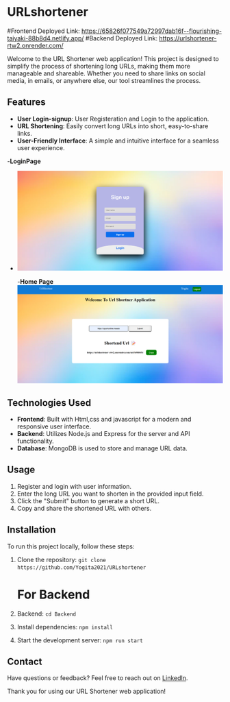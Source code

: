 # URLshortener

#Frontend Deployed Link: https://65826f077549a72997dab16f--flourishing-taiyaki-88b8d4.netlify.app/
#Backend Deployed Link: https://urlshortener-rtw2.onrender.com/

Welcome to the URL Shortener web application! This project is designed to simplify the process of shortening long URLs, making them more manageable and shareable. Whether you need to share links on social media, in emails, or anywhere else, our tool streamlines the process.

## Features

- **User Login-signup**: User Registeration and Login to the application.
- **URL Shortening**: Easily convert long URLs into short, easy-to-share links.
- **User-Friendly Interface**: A simple and intuitive interface for a seamless user experience.

-**LoginPage**

- ![image](./frontend/Images/Loginpage.png)

  -**Home Page**
  ![image](./frontend/Images/Homepage.png)

## Technologies Used

- **Frontend**: Built with Html,css and javascript for a modern and responsive user interface.
- **Backend**: Utilizes Node.js and Express for the server and API functionality.
- **Database**: MongoDB is used to store and manage URL data.

## Usage

1. Register and login with user information.
1. Enter the long URL you want to shorten in the provided input field.
1. Click the "Submit" button to generate a short URL.
1. Copy and share the shortened URL with others.

## Installation

To run this project locally, follow these steps:

1. Clone the repository: `git clone https://github.com/Yogita2021/URLshortener`

   # For Backend

2. Backend: `cd Backend`
3. Install dependencies: `npm install`
4. Start the development server: `npm run start`

## Contact

Have questions or feedback? Feel free to reach out on [LinkedIn](https://www.linkedin.com/in/maneyogita/).

Thank you for using our URL Shortener web application!

